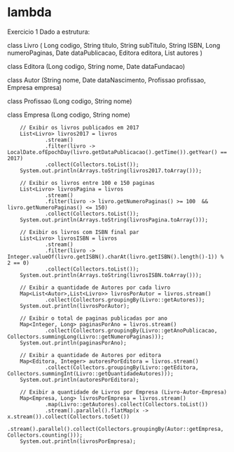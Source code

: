 # lambda

Exercicio 1
Dado a estrutura:


  class Livro (
    Long codigo,
    String titulo,
    String subTitulo,
    String ISBN,
    Long numeroPaginas,
    Date dataPublicacao,
    Editora editora,
    List<Autor> autores
  )

  class Editora (Long codigo, String nome, Date dataFundacao)

  class Autor (String nome, Date dataNascimento, Profissao profissao, Empresa empresa)
   
  class Profissao (Long codigo, String nome)

  class Empresa (Long codigo, String nome)

        // Exibir os livros publicados em 2017
        List<Livro> livros2017 = livros
                .stream()
                .filter(livro -> LocalDate.ofEpochDay(livro.getDataPublicacao().getTime()).getYear() == 2017)
                .collect(Collectors.toList());
        System.out.println(Arrays.toString(livros2017.toArray()));

        // Exibir os livros entre 100 e 150 paginas
        List<Livro> livrosPagina = livros
                .stream()
                .filter(livro -> livro.getNumeroPaginas() >= 100  && livro.getNumeroPaginas() <= 150)
                .collect(Collectors.toList());
        System.out.println(Arrays.toString(livrosPagina.toArray()));

        // Exibir os livros com ISBN final par
        List<Livro> livrosISBN = livros
                .stream()
                .filter(livro -> Integer.valueOf(livro.getISBN().charAt(livro.getISBN().length()-1)) % 2 == 0)
                .collect(Collectors.toList());
        System.out.println(Arrays.toString(livrosISBN.toArray()));

        // Exibir a quantidade de Autores por cada livro
        Map<List<Autor>,List<Livro>> livrosPorAutor = livros.stream()
                .collect(Collectors.groupingBy(Livro::getAutores));
        System.out.println(livrosPorAutor);

        // Exibir o total de paginas publicadas por ano
        Map<Integer, Long> paginasPorAno = livros.stream()
                .collect(Collectors.groupingBy(Livro::getAnoPublicacao, Collectors.summingLong(Livro::getNumeroPaginas)));        
        System.out.println(paginasPorAno);

        // Exibir a quantidade de Autores por editora
        Map<Editora, Integer> autoresPorEditora = livros.stream()
                .collect(Collectors.groupingBy(Livro::getEditora, Collectors.summingInt(Livro::getQuantidadeAutores)));        
        System.out.println(autoresPorEditora);

        // Exibir a quantidade de Livros por Empresa (Livro-Autor-Empresa)
        Map<Empresa, Long> livrosPorEmpresa = livros.stream()
                .map(Livro::getAutores).collect(Collectors.toList())
                .stream().parallel().flatMap(x -> x.stream()).collect(Collectors.toSet())
                .stream().parallel().collect(Collectors.groupingBy(Autor::getEmpresa, Collectors.counting()));
        System.out.println(livrosPorEmpresa);
